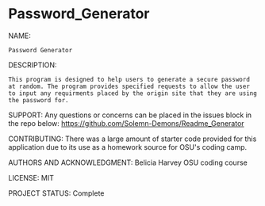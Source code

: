 # Password_Generator
 
NAME:

    Password Generator


DESCRIPTION:

    This program is designed to help users to generate a secure password at random. The program provides specified requests to allow the user to input any requirments placed by the origin site that they are using the password for. 

SUPPORT:
    Any questions or concerns can be placed in the issues block in the repo below:
        https://github.com/Solemn-Demons/Readme_Generator

CONTRIBUTING:
    There was a large amount of starter code provided for this application due to its use as a homework source for OSU's coding camp. 

AUTHORS AND ACKNOWLEDGMENT:
    Belicia Harvey
    OSU coding course

LICENSE:
    MIT

PROJECT STATUS:
    Complete